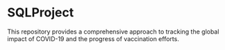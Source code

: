 # SQLProject
This repository provides a comprehensive approach to tracking the global impact of COVID-19 and the progress of vaccination efforts.
